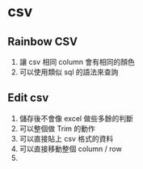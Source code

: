 # csv

## Rainbow CSV

1. 讓 csv 相同 column 會有相同的顏色
1. 可以使用類似 sql 的語法來查詢

## Edit csv

1. 儲存後不會像 excel 做些多餘的判斷
1. 可以整個做 Trim 的動作
1. 可以直接貼上 csv 格式的資料
1. 可以直接移動整個 column / row
1. 
